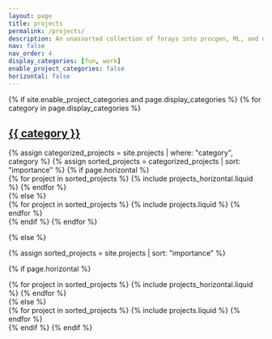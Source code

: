 ```yaml
---
layout: page
title: projects
permalink: /projects/
description: An unassorted collection of forays into procgen, ML, and other things.
nav: false
nav_order: 4
display_categories: [fun, work]
enable_project_categories: false
horizontal: false
---
```


<!-- pages/projects.md -->
<div class="projects">
{% if site.enable_project_categories and page.display_categories %}
  <!-- Display categorized projects -->
  {% for category in page.display_categories %}
  <a id="{{ category }}" href=".#{{ category }}">
    <h2 class="category">{{ category }}</h2>
  </a>
  {% assign categorized_projects = site.projects | where: "category", category %}
  {% assign sorted_projects = categorized_projects | sort: "importance" %}
  <!-- Generate cards for each project -->
  {% if page.horizontal %}
  <div class="container">
    <div class="row row-cols-1 row-cols-md-2">
    {% for project in sorted_projects %}
      {% include projects_horizontal.liquid %}
    {% endfor %}
    </div>
  </div>
  {% else %}
  <div class="row row-cols-1 row-cols-md-3">
    {% for project in sorted_projects %}
      {% include projects.liquid %}
    {% endfor %}
  </div>
  {% endif %}
  {% endfor %}

{% else %}

<!-- Display projects without categories -->

{% assign sorted_projects = site.projects | sort: "importance" %}

  <!-- Generate cards for each project -->

{% if page.horizontal %}

  <div class="container">
    <div class="row row-cols-1 row-cols-md-2">
    {% for project in sorted_projects %}
      {% include projects_horizontal.liquid %}
    {% endfor %}
    </div>
  </div>
  {% else %}
  <div class="row row-cols-1 row-cols-md-3">
    {% for project in sorted_projects %}
      {% include projects.liquid %}
    {% endfor %}
  </div>
  {% endif %}
{% endif %}
</div>
